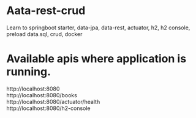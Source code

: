 # Aata-rest-crud

Learn to springboot starter, data-jpa, data-rest, actuator, h2, h2 console, preload data.sql, crud, docker <br/>

# Available apis where application is running.

http://localhost:8080 <br/>
http://localhost:8080/books <br/>
http://localhost:8080/actuator/health <br/>
http://localhost:8080/h2-console <br/>
